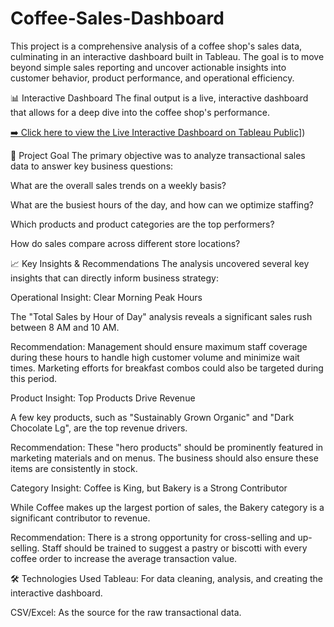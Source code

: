 # Coffee-Sales-Dashboard
This project is a comprehensive analysis of a coffee shop's sales data, culminating in an interactive dashboard built in Tableau. The goal is to move beyond simple sales reporting and uncover actionable insights into customer behavior, product performance, and operational efficiency.

📊 Interactive Dashboard
The final output is a live, interactive dashboard that allows for a deep dive into the coffee shop's performance.

[➡️ Click here to view the Live Interactive Dashboard on Tableau Public](['https://public.tableau.com/views/Coffee_Sales_17557607157850/Dashboard1?:language=en-US&:sid=&:redirect=auth&:display_count=n&:origin=viz_share_link')])

🎯 Project Goal
The primary objective was to analyze transactional sales data to answer key business questions:

What are the overall sales trends on a weekly basis?

What are the busiest hours of the day, and how can we optimize staffing?

Which products and product categories are the top performers?

How do sales compare across different store locations?

📈 Key Insights & Recommendations
The analysis uncovered several key insights that can directly inform business strategy:

Operational Insight: Clear Morning Peak Hours

The "Total Sales by Hour of Day" analysis reveals a significant sales rush between 8 AM and 10 AM.

Recommendation: Management should ensure maximum staff coverage during these hours to handle high customer volume and minimize wait times. Marketing efforts for breakfast combos could also be targeted during this period.

Product Insight: Top Products Drive Revenue

A few key products, such as "Sustainably Grown Organic" and "Dark Chocolate Lg", are the top revenue drivers.

Recommendation: These "hero products" should be prominently featured in marketing materials and on menus. The business should also ensure these items are consistently in stock.

Category Insight: Coffee is King, but Bakery is a Strong Contributor

While Coffee makes up the largest portion of sales, the Bakery category is a significant contributor to revenue.

Recommendation: There is a strong opportunity for cross-selling and up-selling. Staff should be trained to suggest a pastry or biscotti with every coffee order to increase the average transaction value.

🛠️ Technologies Used
Tableau: For data cleaning, analysis, and creating the interactive dashboard.

CSV/Excel: As the source for the raw transactional data.
